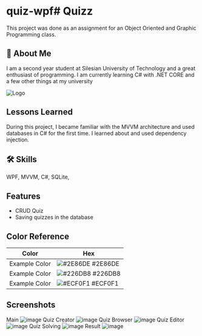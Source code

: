 # quiz-wpf# Quizz

This project was done as an assignment for an Object Oriented and Graphic Programming class. 


## 👋 About Me
I am a second year student at Silesian University of Technology and a great enthusiast of programming.
I am currently learning C# with .NET CORE and a few other things at my university


![Logo](https://user-images.githubusercontent.com/38819844/235274258-da73e6af-1c61-49d8-ac88-e7475234d930.png)

## Lessons Learned

During this project, I became familiar with the MVVM architecture and used databases in C# for the first time.
I learned about and used dependency injection.


## 🛠 Skills
WPF, MVVM, C#, SQLite, 


## Features

- CRUD Quiz
- Saving quizzes in the database


## Color Reference

| Color             | Hex                                                                |
| ----------------- | ------------------------------------------------------------------ |
| Example Color | ![#2E86DE](https://via.placeholder.com/10/2E86DE?text=+) #2E86DE |
| Example Color | ![#226DB8](https://via.placeholder.com/10/226DB8?text=+) #226DB8 |
| Example Color | ![#ECF0F1](https://via.placeholder.com/10/ECF0F1?text=+) #ECF0F1 |



## Screenshots

Main
![image](https://user-images.githubusercontent.com/38819844/235274368-23e33592-3b41-4077-9619-3a8258362738.png)
Quiz Creator
![image](https://user-images.githubusercontent.com/38819844/235274469-18f2bd04-9bea-45f8-8ccc-bb5afd1f7b26.png)
Quiz Browser
![image](https://user-images.githubusercontent.com/38819844/235275555-436d450d-337a-4a43-8979-d185064e6924.png)
Quiz Editor
![image](https://user-images.githubusercontent.com/38819844/235275238-f178e844-f61b-4a17-b8d8-20a68effd625.png)
Quiz Solving
![image](https://user-images.githubusercontent.com/38819844/235275294-d61dd9fb-45d6-4179-a81b-b60a06977b99.png)
Result
![image](https://user-images.githubusercontent.com/38819844/235275338-28400d38-f430-4657-9a91-929fb3245be5.png)


